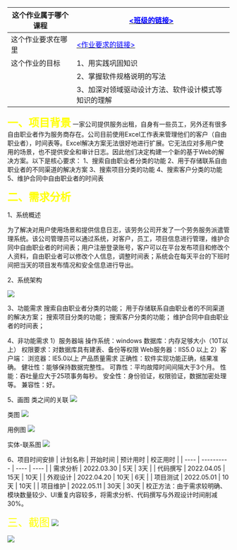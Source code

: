 | 这个作业属于哪个课程 | [<font color=Blue><班级的链接></font>](https://edu.cnblogs.com/campus/gdgy/2022softwarecodedevelopmenttechnology) |
| ---------- | ---------------------------------------- |
| 这个作业要求在哪里  | [<font color=Blue><作业要求的链接></font>](https://edu.cnblogs.com/campus/gdgy/2022softwarecodedevelopmenttechnology/homework/12494) |
| 这个作业的目标    | 1、用实践巩固知识                                |
|            | 2、掌握软件规格说明的写法                            |
|            | 3、加深对领域驱动设计方法、软件设计模式等知识的理解               |

<font color=Yellow size=5>**一、项目背景**</font>
一家公司提供服务出租，自身有一些员工，另外还有很多自由职业者作为服务商存在。公司目前使用Excel工作表来管理他们的客户（自由职业者），时间表等。Excel解决方案无法很好地进行扩展。它无法应对多用户使用的场景，也不提供安全和审计日志。因此他们决定构建一个新的基于Web的解决方案。以下是核心要求：
1、搜索自由职业者分类的功能
2、用于存储联系自由职业者的不同渠道的解决方案
3、搜索项目分类的功能
4、搜索客户分类的功能
5、维护合同中自由职业者的时间表

<font color=Yellow size=5>**二、需求分析**</font>

1、系统概述

为了解决对用户使用场景和提供信息日志，该劳务公司开发了一个劳务服务派遣管理系统。该公司管理员可以通过系统，对客户，员工，项目信息进行管理，维护合同中自由职业者的时间表；用户注册登录账号，客户可以在平台发布项目和修改个人资料，自由职业者可以修改个人信息，调整时间表；系统会在每天平台的下班时间把当天的项目发布情况和安全信息进行导出。

2、系统架构

![](https://img2022.cnblogs.com/blog/2763730/202204/2763730-20220407175110933-993110815.png)

3、功能需求
搜索自由职业者分类的功能；
用于存储联系自由职业者的不同渠道的解决方案；
搜索项目分类的功能；
搜索客户分类的功能；
维护合同中自由职业者的时间表；

4、非功能需求
1）服务器端
操作系统：windows
数据库：内存足够大小（10T以上）
权限要求：对数据库具有建表、备份等权限
Web服务器：IIS5.0 以上
2）客户端：
浏览器：IE5.0以上
产品质量需求
正确性：软件实现功能正确，结果准确。
健壮性：能够保持数据完整性。
可靠性：平均故障时间间隔大于3个月。
性能：吞吐量应大于25项事务每秒。
安全性：身份验证，权限验证，数据加密处理等。
兼容性：好。

5、画图
类之间的关联
![](https://img2022.cnblogs.com/blog/2763730/202204/2763730-20220407175808824-1214803135.png)

类图
![](https://img2022.cnblogs.com/blog/2763730/202204/2763730-20220407175920578-1323103092.png)

用例图
![](https://img2022.cnblogs.com/blog/2763730/202204/2763730-20220407180304112-684166332.png)

实体-联系图
![](https://img2022.cnblogs.com/blog/2763730/202204/2763730-20220407180539833-1714795903.png)

6、项目时间安排
| 计划名称 | 开始时间       | 预计用时 | 校正用时 |
| ---- | ---------- | ---- | ---- |
| 需求分析 | 2022.03.30 | 5天   | 3天   |
| 代码撰写 | 2022.04.05 | 15天  | 10天  |
| 外观设计 | 2022.04.20 | 10天  | 6天   |
| 项目测试 | 2022.05.01 | 10天  | 10天  |
| 项目维护 | 2022.05.11 | 30天  | 30天  |
校正方法：由于需求较明确、模块数量较少、UI重复内容较多，将需求分析、代码撰写与外观设计时间削减30%。

<font color=Yellow size=5>三、截图</font>
![](https://img2022.cnblogs.com/blog/2763730/202204/2763730-20220407202354043-641722356.png)

![](https://img2022.cnblogs.com/blog/2763730/202204/2763730-20220407202520469-1092993222.png)

